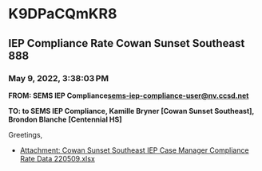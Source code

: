 # K9DPaCQmKR8
## IEP Compliance Rate Cowan Sunset Southeast 888
### May 9, 2022, 3:38:03 PM
**FROM: SEMS IEP Compliance<sems-iep-compliance-user@nv.ccsd.net>**

**TO: to SEMS IEP Compliance, Kamille Bryner [Cowan Sunset Southeast], Brondon Blanche [Centennial HS]**


Greetings,  





* [Attachment: Cowan Sunset Southeast IEP Case Manager Compliance Rate Data 220509.xlsx](K9DPaCQmKR8-attachment-1.xlsx)

